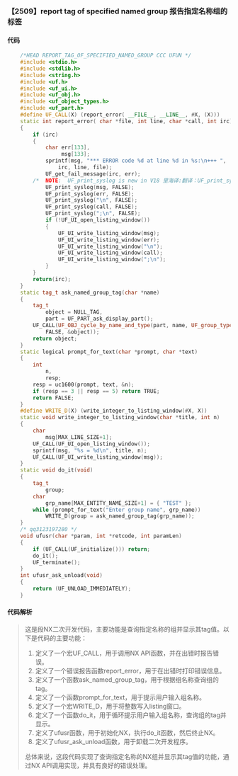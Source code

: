 ### 【2509】report tag of specified named group 报告指定名称组的标签

#### 代码

```cpp
    /*HEAD REPORT_TAG_OF_SPECIFIED_NAMED_GROUP CCC UFUN */  
    #include <stdio.h>  
    #include <stdlib.h>  
    #include <string.h>  
    #include <uf.h>  
    #include <uf_ui.h>  
    #include <uf_obj.h>  
    #include <uf_object_types.h>  
    #include <uf_part.h>  
    #define UF_CALL(X) (report_error( __FILE__, __LINE__, #X, (X)))  
    static int report_error( char *file, int line, char *call, int irc)  
    {  
        if (irc)  
        {  
            char err[133],  
                 msg[133];  
            sprintf(msg, "*** ERROR code %d at line %d in %s:\n+++ ",  
                irc, line, file);  
            UF_get_fail_message(irc, err);  
        /*  NOTE:  UF_print_syslog is new in V18 里海译:翻译：UF_print_syslog是在V18版本中新增的。 */  
            UF_print_syslog(msg, FALSE);  
            UF_print_syslog(err, FALSE);  
            UF_print_syslog("\n", FALSE);  
            UF_print_syslog(call, FALSE);  
            UF_print_syslog(";\n", FALSE);  
            if (!UF_UI_open_listing_window())  
            {  
                UF_UI_write_listing_window(msg);  
                UF_UI_write_listing_window(err);  
                UF_UI_write_listing_window("\n");  
                UF_UI_write_listing_window(call);  
                UF_UI_write_listing_window(";\n");  
            }  
        }  
        return(irc);  
    }  
    static tag_t ask_named_group_tag(char *name)  
    {  
        tag_t  
            object = NULL_TAG,  
            part = UF_PART_ask_display_part();  
        UF_CALL(UF_OBJ_cycle_by_name_and_type(part, name, UF_group_type,  
            FALSE, &object));  
        return object;  
    }  
    static logical prompt_for_text(char *prompt, char *text)  
    {  
        int  
            n,  
            resp;  
        resp = uc1600(prompt, text, &n);  
        if (resp == 3 || resp == 5) return TRUE;  
        return FALSE;  
    }  
    #define WRITE_D(X) (write_integer_to_listing_window(#X, X))  
    static void write_integer_to_listing_window(char *title, int n)  
    {  
        char  
            msg[MAX_LINE_SIZE+1];  
        UF_CALL(UF_UI_open_listing_window());  
        sprintf(msg, "%s = %d\n", title, n);  
        UF_CALL(UF_UI_write_listing_window(msg));  
    }  
    static void do_it(void)  
    {  
        tag_t  
            group;  
        char  
            grp_name[MAX_ENTITY_NAME_SIZE+1] = { "TEST" };  
        while (prompt_for_text("Enter group name", grp_name))  
            WRITE_D(group = ask_named_group_tag(grp_name));  
    }  
    /* qq3123197280 */  
    void ufusr(char *param, int *retcode, int paramLen)  
    {  
        if (UF_CALL(UF_initialize())) return;  
        do_it();  
        UF_terminate();  
    }  
    int ufusr_ask_unload(void)  
    {  
        return (UF_UNLOAD_IMMEDIATELY);  
    }

```

#### 代码解析

> 这是段NX二次开发代码，主要功能是查询指定名称的组并显示其tag值。以下是代码的主要功能：
>
> 1. 定义了一个宏UF_CALL，用于调用NX API函数，并在出错时报告错误。
> 2. 定义了一个错误报告函数report_error，用于在出错时打印错误信息。
> 3. 定义了一个函数ask_named_group_tag，用于根据组名称查询组的tag。
> 4. 定义了一个函数prompt_for_text，用于提示用户输入组名称。
> 5. 定义了一个宏WRITE_D，用于将整数写入listing窗口。
> 6. 定义了一个函数do_it，用于循环提示用户输入组名称，查询组的tag并显示。
> 7. 定义了ufusr函数，用于初始化NX，执行do_it函数，然后终止NX。
> 8. 定义了ufusr_ask_unload函数，用于卸载二次开发程序。
>
> 总体来说，这段代码实现了查询指定名称的NX组并显示其tag值的功能，通过NX API调用实现，并具有良好的错误处理。
>
